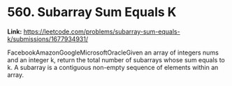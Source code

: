 # 560. Subarray Sum Equals K

**Link:** https://leetcode.com/problems/subarray-sum-equals-k/submissions/1677934931/

FacebookAmazonGoogleMicrosoftOracleGiven an array of integers nums and an integer k, return the total number of subarrays whose sum equals to k. A subarray is a contiguous non-empty sequence of elements within an array.

